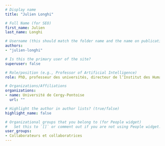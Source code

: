 ```yaml
---
# Display name
title: "Julien Longhi"

# Full Name (for SEO)
first_name: Julien
last_name: Longhi

# Username (this should match the folder name and the name on publications)
authors:
- "julien-longhi"

# Is this the primary user of the site?
superuser: false

# Role/position (e.g., Professor of Artificial Intelligence)
role: PhD, professeur des universités, directeur de l’Institut des Humanités numériques, sciences du langage

# Organizations/Affiliations
organizations:
- name: Université de Cergy-Pontoise
  url: ""

# Highlight the author in author lists? (true/false)
highlight_name: false

# Organizational groups that you belong to (for People widget)
#   Set this to `[]` or comment out if you are not using People widget.
user_groups:
- Collaborateurs et collaboratrices
---
```

